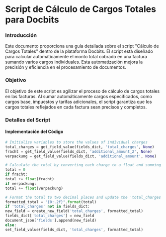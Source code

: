 # Script de Cálculo de Cargos Totales para Docbits

### Introducción

Este documento proporciona una guía detallada sobre el script "Cálculo de Cargos Totales" dentro de la plataforma Docbits. El script está diseñado para calcular automáticamente el monto total cobrado en una factura sumando varios cargos individuales. Esta automatización mejora la precisión y eficiencia en el procesamiento de documentos.

### Objetivo

El objetivo de este script es agilizar el proceso de cálculo de cargos totales en las facturas. Al sumar automáticamente cargos especificados, como cargos base, impuestos y tarifas adicionales, el script garantiza que los cargos totales reflejados en cada factura sean precisos y completos.

### Detalles del Script

#### Implementación del Código
```python
# Initialize variables to store the values of individual charges
total_charges = get_field_value(fields_dict, 'total_charges', None)
fracht = get_field_value(fields_dict, 'additional_amount_2', None)
verpackung = get_field_value(fields_dict, 'additional_amount', None)

# Calculate the total by converting each charge to a float and summing them up
total = 0
if fracht:
total += float(fracht)
if verpackung:
total += float(verpackung)

# Format the total to two decimal places and update the 'total_charges' field
formatted_total = "{0:.2f}".format(total)
if 'total_charges' not in fields_dict:
new_field = create_new_field('total_charges', formatted_total)
fields_dict['total_charges'] = new_field
document_json['fields'].append(new_field)
else:
set_field_value(fields_dict, 'total_charges', formatted_total)
```

